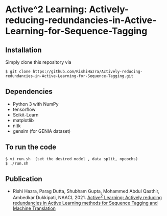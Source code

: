 # Active^2 Learning: Actively-reducing-redundancies-in-Active-Learning-for-Sequence-Tagging

## Installation
Simply clone this repository via
```
$ git clone https://github.com/RishiHazra/Actively-reducing-redundancies-in-Active-Learning-for-Sequence-Tagging.git
```

## Dependencies
* Python 3 with NumPy
* tensorflow
* Scikit-Learn
* matplotlib
* nltk
* gensim (for GENIA dataset)

## To run the code
```
$ vi run.sh  (set the desired model , data split, npeochs)
$ ./run.sh
```

## Publication
* Rishi Hazra, Parag Dutta, Shubham Gupta, Mohammed Abdul Qaathir, Ambedkar Dukkipati, NAACL 2021. [Active$^2$ Learning: Actively reducing redundancies in Active Learning methods for Sequence Tagging and Machine Translation](https://arxiv.org/pdf/1911.00234.pdf)
